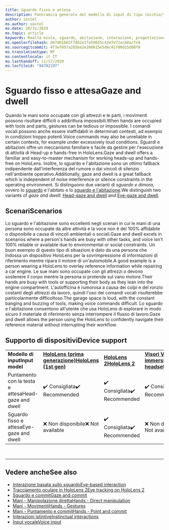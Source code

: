 ```yaml
---
title: Sguardo fisso e attesa
description: Panoramica generale del modello di input di tipo (occhio/testa)
author: sostel
ms.author: sostel
ms.date: 10/31/2019
ms.topic: article
keywords: Realtà mista, sguardo, abitazione, interazione, progettazione, rilevamento degli occhi, rilevamento Head, auricolare in realtà mista, auricolare di realtà mista di Windows, headset di realtà virtuale, HoloLens, MRTK, Toolkit di realtà mista
ms.openlocfilehash: d47401b65f7d62e1fe59655c42efe72ac68acfc6
ms.sourcegitcommit: 4f3ef057a285be2e260615e5d6c41f00d15d08f8
ms.translationtype: MT
ms.contentlocale: it-IT
ms.lasthandoff: 11/17/2020
ms.locfileid: "94702197"
---
```

# <a name="gaze-and-dwell"></a><span data-ttu-id="6d429-104">Sguardo fisso e attesa</span><span class="sxs-lookup"><span data-stu-id="6d429-104">Gaze and dwell</span></span>

<span data-ttu-id="6d429-105">Quando le mani sono occupate con gli attrezzi e le parti, i movimenti possono risultare difficili o addirittura impossibili.</span><span class="sxs-lookup"><span data-stu-id="6d429-105">When hands are occupied with tools and parts, gestures can be tedious or impossible.</span></span>
<span data-ttu-id="6d429-106">I comandi vocali possono anche essere inaffidabili in determinati contesti, ad esempio in condizioni troppo potenti.</span><span class="sxs-lookup"><span data-stu-id="6d429-106">Voice commands may also be unreliable in certain contexts, for example under excessively loud conditions.</span></span>
<span data-ttu-id="6d429-107">Sguardi e abitazioni offre un meccanismo familiare e facile da gestire per l'esecuzione di attività di Head-up e hands-free in HoloLens.</span><span class="sxs-lookup"><span data-stu-id="6d429-107">Gaze and dwell offers a familiar and easy-to-master mechanism for working heads-up and hands-free on HoloLens.</span></span>
<span data-ttu-id="6d429-108">Inoltre, lo sguardo e l'abitazione sono un ottimo fallback indipendente dall'interferenza del rumore o dai vincoli di silenzio nell'ambiente operativo.</span><span class="sxs-lookup"><span data-stu-id="6d429-108">Additionally, gaze and dwell is a great fallback which is independent of noise interference or silence constraints in the operating environment.</span></span>
<span data-ttu-id="6d429-109">Si distinguono due varianti di _sguardo e dimora_, ovvero lo [sguardo](gaze-and-dwell-head.md) e l'abitato e lo [sguardo e l'abitazione](gaze-and-dwell-eyes.md).</span><span class="sxs-lookup"><span data-stu-id="6d429-109">We distinguish two variants of _gaze and dwell_: [Head-gaze and dwell](gaze-and-dwell-head.md) and [Eye-gaze and dwell](gaze-and-dwell-eyes.md).</span></span>

## <a name="scenarios"></a><span data-ttu-id="6d429-110">Scenari</span><span class="sxs-lookup"><span data-stu-id="6d429-110">Scenarios</span></span>

<span data-ttu-id="6d429-111">Lo sguardo e l'abitazione sono eccellenti negli scenari in cui le mani di una persona sono occupate da altre attività e la voce non è del 100% affidabile o disponibile a causa di vincoli ambientali o sociali.</span><span class="sxs-lookup"><span data-stu-id="6d429-111">Gaze and dwell excels in scenarios where a person's hands are busy with other tasks, and voice isn't 100% reliable or available due to environmental or social constraints.</span></span>
<span data-ttu-id="6d429-112">Un buon esempio di questo tipo di situazioni è dato da una persona che indossa un dispositivo HoloLens per la sovrimpressione di informazioni di riferimento mentre ripara il motore di un'automobile.</span><span class="sxs-lookup"><span data-stu-id="6d429-112">A good example is a person wearing a HoloLens to overlay reference information while repairing a car engine.</span></span>
<span data-ttu-id="6d429-113">Le sue mani sono occupate con gli attrezzi o devono sostenere il corpo mentre la persona si protende sul vano motore.</span><span class="sxs-lookup"><span data-stu-id="6d429-113">Their hands are busy with tools or supporting their body as they lean into the engine compartment.</span></span>
<span data-ttu-id="6d429-114">L'autofficina è rumorosa a causa dei colpi e del ronzio costanti degli attrezzi da lavoro, quindi l'uso dei comandi vocali risulterebbe particolarmente difficoltoso.</span><span class="sxs-lookup"><span data-stu-id="6d429-114">The garage space is loud, with the constant banging and buzzing of tools, making voice commands difficult.</span></span>
<span data-ttu-id="6d429-115">Lo sguardo e l'abitazione consentono all'utente che usa HoloLens di esplorare in modo sicuro il materiale di riferimento senza interrompere il flusso di lavoro.</span><span class="sxs-lookup"><span data-stu-id="6d429-115">Gaze and dwell allows the person using the HoloLens to confidently navigate their reference material without interrupting their workflow.</span></span>

## <a name="device-support"></a><span data-ttu-id="6d429-116">Supporto di dispositivi</span><span class="sxs-lookup"><span data-stu-id="6d429-116">Device support</span></span>

<table>
    <colgroup>
    <col width="25%" />
    <col width="25%" />
    <col width="25%" />
    <col width="25%" />
    </colgroup>
    <tr>
        <td><span data-ttu-id="6d429-117"><strong>Modello di input</strong></span><span class="sxs-lookup"><span data-stu-id="6d429-117"><strong>Input model</strong></span></span></td>
        <td><span data-ttu-id="6d429-118"><a href="../hololens-hardware-details.md"><strong>HoloLens (prima generazione)</strong></a></span><span class="sxs-lookup"><span data-stu-id="6d429-118"><a href="../hololens-hardware-details.md"><strong>HoloLens (1st gen)</strong></a></span></span></td>
        <td><span data-ttu-id="6d429-119"><a href="https://docs.microsoft.com/hololens/hololens2-hardware"><strong>HoloLens 2</strong></span><span class="sxs-lookup"><span data-stu-id="6d429-119"><a href="https://docs.microsoft.com/hololens/hololens2-hardware"><strong>HoloLens 2</strong></span></span></td>
        <td><span data-ttu-id="6d429-120"><a href="../discover/immersive-headset-hardware-details.md"><strong>Visori VR immersive</strong></a></span><span class="sxs-lookup"><span data-stu-id="6d429-120"><a href="../discover/immersive-headset-hardware-details.md"><strong>Immersive headsets</strong></a></span></span></td>
    </tr>
     <tr>
        <td><span data-ttu-id="6d429-121">Puntamento con la testa e attesa</span><span class="sxs-lookup"><span data-stu-id="6d429-121">Head-gaze and dwell</span></span></td>
        <td><span data-ttu-id="6d429-122">✔️ Consigliata</span><span class="sxs-lookup"><span data-stu-id="6d429-122">✔️ Recommended</span></span></td>
        <td><span data-ttu-id="6d429-123">✔️ Consigliata</span><span class="sxs-lookup"><span data-stu-id="6d429-123">✔️ Recommended</span></span></td>
        <td><span data-ttu-id="6d429-124">✔️ Consigliata</span><span class="sxs-lookup"><span data-stu-id="6d429-124">✔️ Recommended</span></span></td>
    </tr>
     <tr>
        <td><span data-ttu-id="6d429-125">Sguardo fisso e attesa</span><span class="sxs-lookup"><span data-stu-id="6d429-125">Eye-gaze and dwell</span></span></td>
        <td><span data-ttu-id="6d429-126">❌ Non disponibile</span><span class="sxs-lookup"><span data-stu-id="6d429-126">❌ Not available</span></span></td>
        <td><span data-ttu-id="6d429-127">✔️ Consigliata</span><span class="sxs-lookup"><span data-stu-id="6d429-127">✔️ Recommended</span></span></td>
        <td><span data-ttu-id="6d429-128">❌ Non disponibile</span><span class="sxs-lookup"><span data-stu-id="6d429-128">❌ Not available</span></span></td>
    </tr>
</table>


<br>

---

 ## <a name="see-also"></a><span data-ttu-id="6d429-129">Vedere anche</span><span class="sxs-lookup"><span data-stu-id="6d429-129">See also</span></span>
* [<span data-ttu-id="6d429-130">Interazione basata sullo sguardo</span><span class="sxs-lookup"><span data-stu-id="6d429-130">Eye-based interaction</span></span>](eye-gaze-interaction.md)
* [<span data-ttu-id="6d429-131">Tracciamento oculare in HoloLens 2</span><span class="sxs-lookup"><span data-stu-id="6d429-131">Eye tracking on HoloLens 2</span></span>](eye-tracking.md)
* [<span data-ttu-id="6d429-132">Sguardo e commit</span><span class="sxs-lookup"><span data-stu-id="6d429-132">Gaze and commit</span></span>](gaze-and-commit.md)
* [<span data-ttu-id="6d429-133">Mani - Manipolazione diretta</span><span class="sxs-lookup"><span data-stu-id="6d429-133">Hands - Direct manipulation</span></span>](direct-manipulation.md)
* [<span data-ttu-id="6d429-134">Mani - Movimenti</span><span class="sxs-lookup"><span data-stu-id="6d429-134">Hands - Gestures</span></span>](gaze-and-commit.md#composite-gestures)
* [<span data-ttu-id="6d429-135">Mani - Puntamento e commit</span><span class="sxs-lookup"><span data-stu-id="6d429-135">Hands - Point and commit</span></span>](point-and-commit.md)
* [<span data-ttu-id="6d429-136">Interazioni istintive</span><span class="sxs-lookup"><span data-stu-id="6d429-136">Instinctual interactions</span></span>](interaction-fundamentals.md)
* [<span data-ttu-id="6d429-137">Input vocale</span><span class="sxs-lookup"><span data-stu-id="6d429-137">Voice input</span></span>](voice-input.md)
